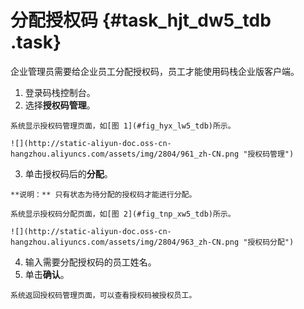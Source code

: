 # 分配授权码 {#task_hjt_dw5_tdb .task}

企业管理员需要给企业员工分配授权码，员工才能使用码栈企业版客户端。

1.   登录码栈控制台。 
2.   选择**授权码管理**。 

    系统显示授权码管理页面，如[图 1](#fig_hyx_lw5_tdb)所示。

    ![](http://static-aliyun-doc.oss-cn-hangzhou.aliyuncs.com/assets/img/2804/961_zh-CN.png "授权码管理")

3.   单击授权码后的**分配**。 

    **说明：** 只有状态为待分配的授权码才能进行分配。

    系统显示授权码分配页面，如[图 2](#fig_tnp_xw5_tdb)所示。

    ![](http://static-aliyun-doc.oss-cn-hangzhou.aliyuncs.com/assets/img/2804/963_zh-CN.png "授权码分配")

4.   输入需要分配授权码的员工姓名。 
5.   单击**确认**。 

    系统返回授权码管理页面，可以查看授权码被授权员工。


